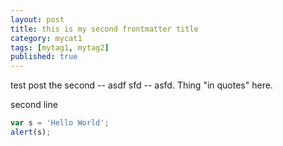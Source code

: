 ```yaml
---
layout: post
title: this is my second frontmatter title
category: mycat1
tags: [mytag1, mytag2]
published: true
---
```


test post the second -- asdf sfd -- asfd. Thing "in quotes" here.

second line

```javascript
var s = 'Hello World';
alert(s);
```
